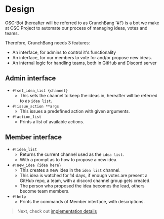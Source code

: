 # Design

OSC-Bot (hereafter will be referred to as CrunchBang '#!') is a bot we make
at OSC Project to automate our process of managing ideas, votes and teams.

Therefore, CrunchBang needs 3 features:

- An interface, for admins to control it's functionality
- An interface, for our members to vote for and/or propose new ideas.
- An internal logic for handling teams, both in GitHub and Discord server


## Admin interface
- `#!set_idea_list {channel}`
    * This sets the channel to keep the ideas in,
    hereafter will be referred to as `idea list`.
- `#!issue_action **args`
    * This issues a predefined action with given arguments.
- `#!action_list`
    * Prints a list of available actions.


## Member interface
- `#!idea_list`
    * Returns the current channel used as the `idea list`.
    * With a prompt as to how to propose a new idea.
- `#!new_idea {idea here}`
    * This creates a new idea in the `idea list` channel.
    * This idea is watched for 14 days, if enough votes are present
    a GitHub repo, a team, with a discord channel group gets created.
    * The person who proposed the idea becomes the lead, others become team
    members.
- `#!help`
    * Prints the commands of Member interface, with descriptions.


> Next, check out [implementation details](03%20-%20Implementation.md)